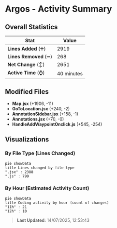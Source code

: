 # Argos - Activity Summary 

## Overall Statistics

| Stat                   | Value                                                             |
| ---------------------- | ----------------------------------------------------------------- |
| **Lines Added** (➕)   | 2919                                          |
| **Lines Removed** (➖) | 268                                        |
| **Net Change** (↕)    | 2651                |
| **Active Time** (⌚)   | 40 minutes |


## Modified Files
- **Map.jsx** (+1906, -11)
- **GoToLocation.jsx** (+240, -2)
- **AnnotationSidebar.jsx** (+158, -1)
- **Annotations.jsx** (+70, -0)
- **HandleAddWaypointOnclick.js** (+545, -254)

## Visualizations

### By File Type (Lines Changed)

```mermaid
pie showData
title Lines changed by file type
".jsx" : 2388
".js" : 799
```

### By Hour (Estimated Activity Count)

```mermaid
pie showData
title Coding activity by hour (count of changes)
"11h" : 21
"12h" : 10
```


> **Last Updated:** 14/07/2025, 12:53:43